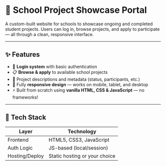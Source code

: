 # 🏫 School Project Showcase Portal

A custom-built website for schools to showcase ongoing and completed student projects. Users can log in, browse projects, and apply to participate — all through a clean, responsive interface.

---

## ✨ Features

- 🔐 **Login system** with basic authentication
- 📋 **Browse & apply** to available school projects
- 💬 Project descriptions and metadata (status, participants, etc.)
- 📱 Fully **responsive design** — works on mobile, tablet, and desktop
- ⚡ Built from scratch using **vanilla HTML, CSS & JavaScript** — no frameworks!

---

## 🧱 Tech Stack

| Layer        | Technology         |
|-------------|--------------------|
| Frontend     | HTML5, CSS3, JavaScript |
| Auth Logic   | JS-based (local/session) |
| Hosting/Deploy | Static hosting or your choice |
